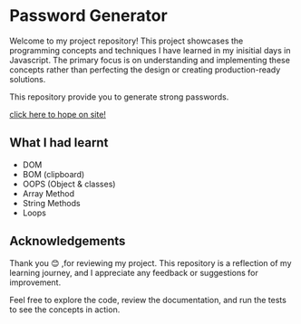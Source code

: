 # Password Generator

Welcome to my project repository! This project showcases the programming concepts and techniques I have learned in my inisitial days in Javascript. The primary focus is on understanding and implementing these concepts rather than perfecting the design or creating production-ready solutions.

This repository provide you to generate strong passwords.

[click here to hope on site!](https://qwertuhh-password-generator.netlify.app/)

## What I had learnt

- DOM
- BOM (clipboard)
- OOPS (Object & classes)
- Array Method
- String Methods
- Loops

## Acknowledgements

Thank you  😊 ,for reviewing my project. This repository is a reflection of my learning journey, and I appreciate any feedback or suggestions for improvement.

Feel free to explore the code, review the documentation, and run the tests to see the concepts in action.
